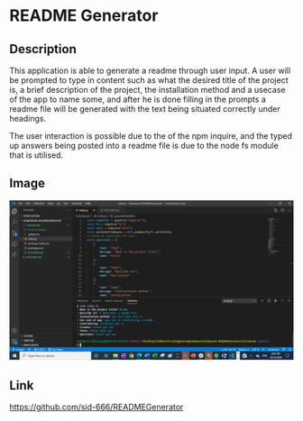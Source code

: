 # README Generator
## Description
This application is able to generate a readme through user input. A user will be prompted to type in content such as what the desired title of the project is, a brief description of the project, the installation method and a usecase of the app to name some, and after he is done filling in the prompts a readme file will be generated with the text being situated correctly under headings.

The user interaction is possible due to the of the npm inquire, and the typed up answers being posted into a readme file is due to the node fs module that is utilised. 
## Image
![ReadMephoto](Capture.PNG)
## Link
https://github.com/sid-666/READMEGenerator
